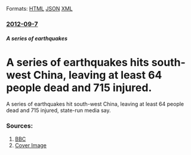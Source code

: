 
Formats: [HTML](/news/2012/09/7/a-series-of-earthquakes-hits-south-west-china-leaving-at-least-64-people-dead-and-715-injured.html)  [JSON](/news/2012/09/7/a-series-of-earthquakes-hits-south-west-china-leaving-at-least-64-people-dead-and-715-injured.json)  [XML](/news/2012/09/7/a-series-of-earthquakes-hits-south-west-china-leaving-at-least-64-people-dead-and-715-injured.xml)  

### [2012-09-7](/news/2012/09/7/index.md)

##### A series of earthquakes
# A series of earthquakes hits south-west China, leaving at least 64 people dead and 715 injured. 

A series of earthquakes hit south-west China, leaving at least 64 people dead and 715 injured, state-run media say.


### Sources:

1. [BBC](http://www.bbc.co.uk/news/world-asia-china-19515445)
1. [Cover Image](http://ichef.bbci.co.uk/news/1024/media/images/62740000/jpg/_62740470_015901348-1.jpg)
